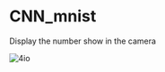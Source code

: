 # CNN_mnist
Display the number show in the camera





![4io](https://github.com/user-attachments/assets/18343f8b-763d-43da-a8bb-e17e99a3c539)
